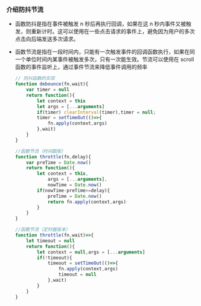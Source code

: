 ### 介绍防抖节流

- 函数防抖是指在事件被触发 n 秒后再执行回调，如果在这 n 秒内事件又被触发，则重新计时。这可以使用在一些点击请求的事件上，避免因为用户的多次点击向后端发送多次请求。

- 函数节流是指在一段时间内，只能有一次触发事件的回调函数执行，如果在同一个单位时间内某事件被触发多次，只有一次能生效。节流可以使用在 scroll 函数的事件监听上，通过事件节流来降低事件调用的频率

  ```javascript
  // 防抖函数的实现
  function debounce(fn,wait){
      var timer = null
      return function(){
          let context = this
          let args = [...arguments]
          if(timer) clearInterval(timer),timer = null;
          timer = setTimeOut(()=>{
              fn.apply(context,args)
          },wait)
      }
  }
  
  //函数节流（时间戳版）
  function throttle(fn,delay){
      var preTime = Date.now()
      return function(){
          let context = this,
              args = [...arguments],
              nowTime = Date.now()
          if(nowTime-preTime>=delay){
              preTime = Date.now()
              return fn.apply(context,args)
          }
      }
  }
  
  //函数节流（定时器版本）
  function throttle(fn,wait)=>{
      let timeout = null
      return function(){
          let context = null,args = [...arguments]
          if(!timeout){
              timeout = setTimeOut(()=>{
                  fn.apply(context,args)
                  timeout = null
              },wait)
          }
      }
  }
  ```
  
  
